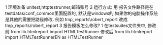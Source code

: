 1  环境准备 unitest,httptestrunner,邮箱账号
2  运行方式: 
   用
   报告文件路径是在testdatas/conf_common里面配置的,
   默认是windows的,如果你的电脑操作系统是其他的需要把路径修改.
    例如  tmp_reports\\robert_report
    改成  tmp_reports/robert_report
3  报告模板怎么修改?
   1  在testsuites文件夹中,
    修改前 from lib.htmlreport import HTMLTestRunner
    修改后 from lib.htmlreport import HTMLTestRunnerEN as HTMLTestRunner